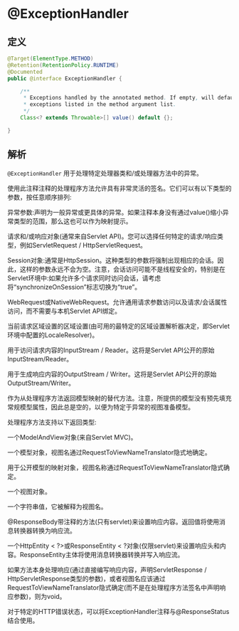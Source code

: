 # @ExceptionHandler

## 定义

```java
@Target(ElementType.METHOD)
@Retention(RetentionPolicy.RUNTIME)
@Documented
public @interface ExceptionHandler {

    /**
     * Exceptions handled by the annotated method. If empty, will default to any
     * exceptions listed in the method argument list.
     */
    Class<? extends Throwable>[] value() default {};

}
```

## 解析

`@ExceptionHandler` 用于处理特定处理器类和/或处理器方法中的异常。

使用此注释注释的处理程序方法允许具有非常灵活的签名。它们可以有以下类型的参数，按任意顺序排列:



异常参数:声明为一般异常或更具体的异常。如果注释本身没有通过value\(\)缩小异常类型的范围，那么这也可以作为映射提示。

请求和/或响应对象\(通常来自Servlet API\)。您可以选择任何特定的请求/响应类型，例如ServletRequest / HttpServletRequest。

Session对象:通常是HttpSession。这种类型的参数将强制出现相应的会话。因此，这样的参数永远不会为空。注意，会话访问可能不是线程安全的，特别是在Servlet环境中:如果允许多个请求同时访问会话，请考虑将“synchronizeOnSession”标志切换为“true”。

WebRequest或NativeWebRequest。允许通用请求参数访问以及请求/会话属性访问，而不需要与本机Servlet API绑定。

当前请求区域设置的区域设置\(由可用的最特定的区域设置解析器决定，即Servlet环境中配置的LocaleResolver\)。

用于访问请求内容的InputStream / Reader。这将是Servlet API公开的原始InputStream/Reader。

用于生成响应内容的OutputStream / Writer。这将是Servlet API公开的原始OutputStream/Writer。

作为从处理程序方法返回模型映射的替代方法。注意，所提供的模型没有预先填充常规模型属性，因此总是空的，以便为特定于异常的视图准备模型。

处理程序方法支持以下返回类型:



一个ModelAndView对象\(来自Servlet MVC\)。

一个模型对象，视图名通过RequestToViewNameTranslator隐式地确定。

用于公开模型的映射对象，视图名称通过RequestToViewNameTranslator隐式确定。

一个视图对象。

一个字符串值，它被解释为视图名。

@ResponseBody带注释的方法\(只有servlet\)来设置响应内容。返回值将使用消息转换器转换为响应流。

一个HttpEntity &lt; ?&gt;或ResponseEntity &lt; ?对象\(仅限servlet\)来设置响应头和内容。ResponseEntity主体将使用消息转换器转换并写入响应流。

如果方法本身处理响应\(通过直接编写响应内容，声明ServletResponse / HttpServletResponse类型的参数\)，或者视图名应该通过RequestToViewNameTranslator隐式确定\(而不是在处理程序方法签名中声明响应参数\)，则为void。

对于特定的HTTP错误状态，可以将ExceptionHandler注释与@ResponseStatus结合使用。



